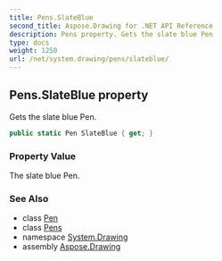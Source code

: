 ```yaml
---
title: Pens.SlateBlue
second_title: Aspose.Drawing for .NET API Reference
description: Pens property. Gets the slate blue Pen
type: docs
weight: 1250
url: /net/system.drawing/pens/slateblue/
---
```

## Pens.SlateBlue property

Gets the slate blue Pen.

```csharp
public static Pen SlateBlue { get; }
```

### Property Value

The slate blue Pen.

### See Also

* class [Pen](../../pen/)
* class [Pens](../)
* namespace [System.Drawing](../../pens/)
* assembly [Aspose.Drawing](../../../)


